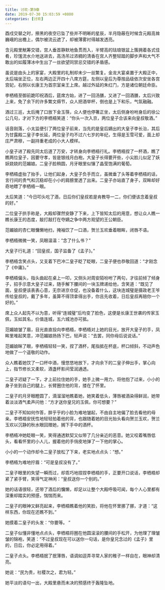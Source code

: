 ```yaml
---
title: 讨欢-第9章
date: 2019-07-30 15:03:59 +0800
categories: [讨欢]
---
```


酉戍交替之时，擦黑的夜空已坠了些并不明晰的星辰，半月隐蔽在时候含元殿高耸巍峨的出檐上，偶尔被流云遮了，却被薄雾衬得越发透亮。

含元殿里觥筹交错，宫人垂首静默地鱼贯而入，半臂高的珐琅银盆上簇拥着各式佳肴，珍馐流水介地送进去，高汤吊过浓稠的清香在宫人齐整轻踏的脚步声和大气不敢出的如履薄冰中生出了一丝欲望同禁忌交错的矛盾感。

虽说是由头上的家宴，大殿里的礼制却未少一丝繁复。金龙大宴桌置于大殿正中，太后端坐正位，左右两边正开四十八席方筵，左侧以皇后为尊按品级依次安坐各宫宫妃，右侧以长康王为首宗室亲王上席。越过外延的朱红门，方是诸位朝廷命臣。

李栖梧至御前跪叩祝酒后，筵席方始，进了一回汤膳，又进了一回酒膳，太后兴致上来，免了余下的许多繁文缛节，众人把酒举杯，倒也是上下和乐，气氛融融。

酒过三巡，太后掩了口放下金玉筷，众人便也停箸正坐，太后侧身吩咐身后的徐公公几句，才对下方的李栖梧笑道：“你头一次入京，两位皇子合该来向皇叔敬酒。”

话音刚落，小太监便引了两位皇子前来，当先的是皇后嫡出的大皇子李长治，其后为甘露殿二皇子李长延，两位皇子均不过六七岁的年纪，生得是玉雪可爱，面上却庄严肃穆，一副持重老成的小大人模样。

小皇子进了殿先同太后道了万安，才转身向李栖梧行礼。李栖梧捏了一杯酒，瞧了瞧两位皇子，因要守孝，皆是银线月白袍，大皇子长得要开些，小尖脸儿似足了妖妖娆娆的范媚娘。二皇子脸稍圆，月牙眼里似镶了晶莹饱满的葡萄。

李栖梧虚抬了抬手，让他们起身，大皇子负手而立，虽微垂了头等着李栖梧的话，言行间的贵气和沉稳却在小小的肩膀里透了出来。二皇子亦站直了身子，双眸却好奇地瞟了李栖梧一眼。

太后笑道：“今日叩头吃了酒，日后你们皇叔若是肯教导一二，你们便该念着皇叔的好。”

二位皇子拱手称是，大殿却骤然安静了下来，上下皆知太后的用意，想让众人瞧一瞧长康王的态度，敲打敲打在夺嫡之争中两方观望的王公朝臣。

范媚娘的杏仁眼慵懒地扫，掩袖饮了一口酒，贺兰玉欢垂着眼眸，闭唇不语。

李栖梧微微一笑，凤眼温温：“念了什么书？”

大皇子行礼道：“回皇叔，国子监备了《孟子》。”

李栖梧含笑点头，又支着下巴冲二皇子眨了眨眼，二皇子便也恭敬回道：“才刚念了《中庸》。”

李栖梧偏头，指头曲起在桌上一叩，又侧头对周安陌吩咐了两句，才往前倾了倾身子，招手示意大皇子过来，随手解下腰间的一块玉牌递给他，含笑道：“既见了面，皇叔便该表表心意，无奈进京仓促，也没备着什么，这块连城璧是摄政老王爷传给皇叔的，戴了多年，虽算不得顶拿得出手，你且先收着，日后皇叔再赔你一个好的。”

席上众人起先不以为意，听得“连城璧”后均变了脸色，这便是长康王世袭的传家玉佩，玉如其名，价值连城，五六城池亦可抵。

范媚娘皱了眉，目光直直投向李栖梧，李栖梧对上她的目光，放开大皇子的手，凤眸里堆起笑意，冲范媚娘扬扬下巴，轻声说：“去罢，同你母后说说话。”

范媚娘眯了眼，李栖梧轻轻一笑，捏了酒杯，尾指抵在杯底，杯口倾斜，不动声色地做了一个遥敬的动作。

众人瞧着她饮了一口杯中酒，慢悠悠地放下，才向余下的二皇子伸出手，掌心向上，指节修长又柔软，酒盏杯影间莹润通透。

二皇子迟疑了一下，才上前拉住她的手，她手上微一用力，将他抱了过来，小小的身子坐到自己的腿上，长臂圈住他的背，搂在了怀里。

二皇子的月牙眼瞪圆了，滴溜溜地瞧着她，她笑着低头，薄唇被酒染得鲜润，她带着淡淡酒气柔声问他：“方才送你皇兄的玉佩，你可想要？”

二皇子不知如何作答，胖乎乎的小脸为难地皱起，不由自主地偏了脸去看他的母亲。李栖梧安抚性地轻轻拍着他的背，也跟随着她的目光抬头看向贺兰玉欢，贺兰玉欢以沉静的秋水眼回赠她，搁下手中的酒杯。

李栖梧冲她眨眼一笑，笑得通透默契又似带了几分亲近的恶意。她又咬着嘴唇低头，看看怀里的小人儿，握着他的手俏皮地弹了一下他的掌心。

小小的一个动作却令二皇子放松了下来，老实地点点头：“想。”

李栖梧为难地拧眉：“可是皇叔没有了。”

二皇子眼里的失望一瞬而过，却乖巧地捏捏李栖梧的手，正要开口说话，李栖梧却紧了紧手臂，笑得气定神闲：“皇叔送你一个别的。”

她的话语很轻，还带了酒后的慵懒，却足以让整个大殿呼吸可闻，每个人心里都有深重却踏实的预感，惴惴而来。

二皇子的眼神又鲜亮起来，李栖梧瞧着他的笑脸，将他在怀里挪了挪，才道：“这样东西，你现在还瞧不到。”

她摸着二皇子的头发：“你要等。 ”

二皇子似懂非懂地点点头，李栖梧将圈在他圆滚滚的腰间的手松开，为他理了理皱皱的锦袍，笑道：“不过皇叔现在可以送你一句话，是你皇兄念过的《孟子》里的，日后，你必定用得着。”

二皇子点头。李栖梧抿了抿薄唇，语调如逗弄寻常人家的稚子一样自在，眼神却清亮。

她说：“民为贵，社稷次之，君为轻。”

她平淡的语句一出，大殿里悬而未决的预感终于轰隆坠地。

